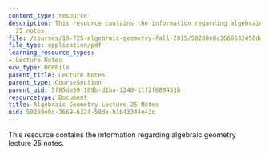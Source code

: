 ```yaml
---
content_type: resource
description: This resource contains the information regarding algebraic geometry lecture
  25 notes.
file: /courses/18-725-algebraic-geometry-fall-2015/50280e0c3669632458deb1b43344e43c_MIT18_725F15_lec25.pdf
file_type: application/pdf
learning_resource_types:
- Lecture Notes
ocw_type: OCWFile
parent_title: Lecture Notes
parent_type: CourseSection
parent_uid: 5f85de59-109b-d1ba-1240-11f2f689453b
resourcetype: Document
title: Algebraic Geometry Lecture 25 Notes
uid: 50280e0c-3669-6324-58de-b1b43344e43c
---
```

This resource contains the information regarding algebraic geometry lecture 25 notes.

